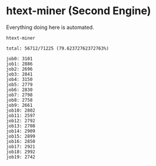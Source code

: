 # htext-miner (Second Engine)

Everything doing here is automated.

```
htext-miner

total: 56712/71225 (79.62372762372763%)

job0: 3101
job1: 2886
job2: 2696
job3: 2841
job4: 3150
job5: 2779
job6: 2830
job7: 2798
job8: 2758
job9: 2661
job10: 2802
job11: 2597
job12: 2792
job13: 2708
job14: 2909
job15: 2899
job16: 2850
job17: 2921
job18: 2992
job19: 2742
```